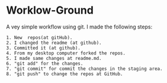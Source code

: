Worklow-Ground
==============

A vey simple workflow using git.
I made the following steps:

  
    1. New  repos(at gitHub).
    2. I changed the readme (at github).
    3. Committed it (at github).
    4. From my desktop computer forked the repos.
    5. I made same changes at readme.md.
    6. "git add" for the changes.
    7. "git commit" for commit the changes in the staging area.
    8. "git push" to change the repos at GitHub.

    